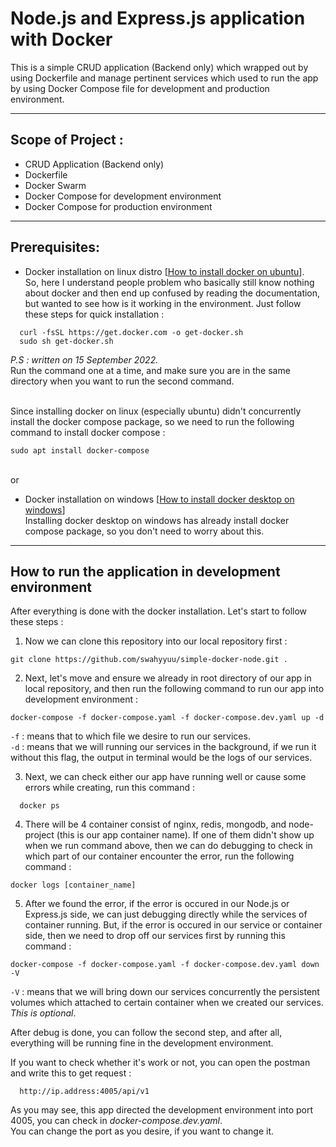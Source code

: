 # Node.js and Express.js application with Docker

This is a simple CRUD application (Backend only) which wrapped out by using Dockerfile and manage pertinent services which used to run the app by using Docker Compose file for development and production environment. 

---
## Scope of Project : 
  - CRUD Application (Backend only)
  - Dockerfile
  - Docker Swarm
  - Docker Compose for development environment
  - Docker Compose for production environment

---
## Prerequisites:
  - Docker installation on linux distro [[How to install docker on ubuntu](https://docs.docker.com/engine/install/ubuntu/)].
  <br> So, here I understand people problem who basically still know nothing about docker and then end up confused by reading the documentation, but wanted to see how is it working in the environment. Just follow these steps for quick installation :
  ```
    curl -fsSL https://get.docker.com -o get-docker.sh
    sudo sh get-docker.sh
  ``` 
  *P.S : written on 15 September 2022.*
  <br>
  Run the command one at a time, and make sure you are in the same directory when you want to run the second command.

  <br>Since installing docker on linux (especially ubuntu) didn't concurrently install the docker compose package, so we need to run the following command to install docker compose :
  ```
  sudo apt install docker-compose
  ```
  <br>or
  - Docker installation on windows [[How to install docker desktop on windows](https://docs.docker.com/desktop/install/windows-install/)]
  <br>Installing docker desktop on windows has already install docker compose package, so you don't need to worry about this.

---
## How to run the application in development environment
After everything is done with the docker installation. Let's start to follow these steps :
<br>
1. Now we can clone this repository into our local repository first :
```
git clone https://github.com/swahyyuu/simple-docker-node.git .
```

2. Next, let's move and ensure we already in root directory of our app in local repository, and then run the following command to run our app into development environment :
```
docker-compose -f docker-compose.yaml -f docker-compose.dev.yaml up -d
```
```-f```
: means that to which file we desire to run our services.
<br>
```-d```
: means that we will running our services in the background, if we run it without this flag, the output in terminal would be the logs of our services.

3. Next, we can check either our app have running well or cause some errors while creating, run this command : 
```
  docker ps
```

4. There will be 4 container consist  of nginx, redis, mongodb, and node-project (this is our app container name). If one of them didn't show up when we run command above, then we can do debugging to check in which part of our container encounter the error, run the following command :
```
docker logs [container_name]
```
5. After we found the error, if the error is occured in our Node.js or Express.js side, we can just debugging directly while the services of container running. But, if the error is occured in our service or container side, then we need to drop off our services first by running this command :
```
docker-compose -f docker-compose.yaml -f docker-compose.dev.yaml down -V
```
```-V```
: means that we will bring down our services concurrently the persistent volumes which attached to certain container when we created our services. *This is optional*.

After debug is done, you can follow the second step, and after all, everything will be running fine in the development environment.

If you want to check whether it's work or not, you can open the postman and write this to get request :
```
  http://ip.address:4005/api/v1
```
As you may see, this app directed the development environment into port 4005, you can check in *docker-compose.dev.yaml*.
<br> 
You can change the port as you desire, if you want to change it.

<!-- ---
## How to run the application in production environment

or you can just fork this repository into your github repository, since we need the authorization of the repository to make some changes to ensure our app running well, whenever there is a changes -->

